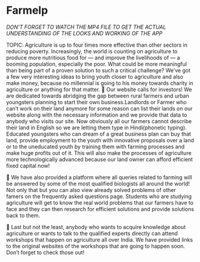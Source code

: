# Farmelp

*DON'T FORGET TO WATCH THE MP4 FILE TO GET THE ACTUAL UNDERSTANDING OF THE LOOKS AND WORKING OF THE APP*

TOPIC: Agriculture is up to four times more effective than other sectors in reducing poverty. Increasingly, the world is counting on agriculture to produce more nutritious food for — and improve the livelihoods of — a booming population, especially the poor. What could be more meaningful than being part of a proven solution to such a critical challenge? We’ve got a few very interesting ideas to bring youth closer to agriculture and also make money, because no millennial is going to his money towards charity in agriculture or anything for that matter.  Our website calls for investors! We are dedicated towards abridging the gap between rural farmers and urban youngsters planning to start their own business.Landlords or Farmer who can’t work on their land anymore for some reason can list their lands on our website along with the necessary information and we provide that data to anybody who visits our site. Now obviously all our farmers cannot describe their land in English so we are letting them type in Hindi(phonetic typing). Educated youngsters who can dream of a great business plan can buy that land, provide employment to the youth with innovative proposals over a land or to the uneducated youth by training them with farming processes and make huge profits out of it. This will also make the processes of agriculture more technologically advanced because our land owner can afford efficient fixed capital now!

 We have also provided a platform where all queries related to farming will be answered by some of the most qualified biologists all around the world! Not only that but you can also view already solved problems of other famers on the frequently asked questions page. Students who are studying agriculture will get to know the real world problems that our farmers have to face and they can then research for efficient solutions and provide solutions back to them.

 Last but not the least, anybody who wants to acquire knowledge about agriculture or wants to talk to the qualified experts directly can attend workshops that happen on agriculture all over India. We have provided links to the original websites of the workshops that are going to happen soon. Don’t forget to check those out!
